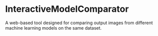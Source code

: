 # InteractiveModelComparator
A web-based tool designed for comparing output images from different machine learning models on the same dataset.
